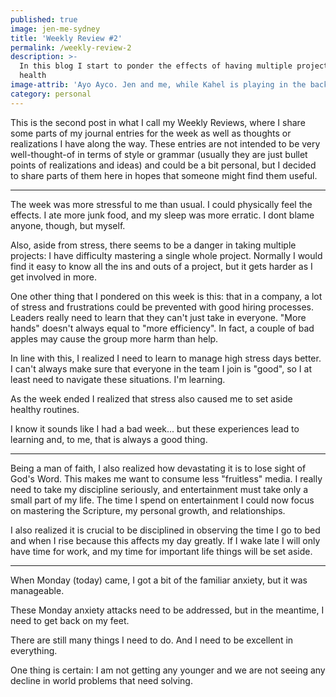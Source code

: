 ```yaml
---
published: true
image: jen-me-sydney
title: 'Weekly Review #2'
permalink: /weekly-review-2
description: >-
  In this blog I start to ponder the effects of having multiple projects to my
  health
image-attrib: 'Ayo Ayco. Jen and me, while Kahel is playing in the background'
category: personal
---
```


This is the second post in what I call my Weekly Reviews, where I share some parts of my journal entries for the week as well as thoughts or realizations I have along the way. These entries are not intended to be very well-thought-of in terms of style or grammar (usually they are just bullet points of realizations and ideas) and could be a bit personal, but I decided to share parts of them here in hopes that someone might find them useful.<!--more-->

-----

<span class="first-letter">T</span>he week was more stressful to me than usual. I could physically feel the effects. I ate more junk food, and my sleep was more erratic. I dont blame anyone, though, but myself.

Also, aside from stress, there seems to be a danger in taking multiple projects: I have difficulty mastering a single whole project. Normally I would find it easy to know all the ins and outs of a project, but it gets harder as I get involved in more.

One other thing that I pondered on this week is this: that in a company, a lot of stress and frustrations could be prevented with good hiring processes. Leaders really need to learn that they can't just take in everyone. "More hands" doesn't always equal to "more efficiency". In fact, a couple of bad apples may cause the group more harm than help.

In line with this, I realized I need to learn to manage high stress days better. I can't always make sure that everyone in the team I join is "good", so I at least need to navigate these situations. I'm learning.

As the week ended I realized that stress also caused me to set aside healthy routines.

I know it sounds like I had a bad week... but these experiences lead to learning and, to me, that is always a good thing.

-----

<span class="first-letter">B</span>eing a man of faith, I also realized how devastating it is to lose sight of God's Word. This makes me want to consume less "fruitless" media. I really need to take my discipline seriously, and entertainment must take only a small part of my life. The time I spend on entertainment I could now focus on mastering the Scripture, my personal growth, and relationships.

I also realized it is crucial to be disciplined in observing the time I go to bed and when I rise because this affects my day greatly. If I wake late I will only have time for work, and my time for important life things will be set aside.

-----

<span class="first-letter">W</span>hen Monday (today) came, I got a bit of the familiar anxiety, but it was manageable.

These Monday anxiety attacks need to be addressed, but in the meantime, I need to get back on my feet.

There are still many things I need to do. And I need to be excellent in everything.

One thing is certain: I am not getting any younger and we are not seeing any decline in world problems that need solving.
